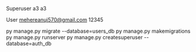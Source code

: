 Superuser
a3
a3

User
mehereanuj570@gmail.com
12345


py manage.py migrate --database=users_db
py manage.py makemigrations
py manage.py runserver
py manage.py createsuperuser --database=auth_db